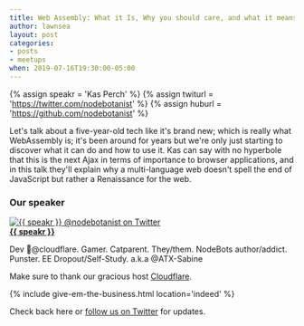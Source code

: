 ```yaml
---
title: Web Assembly: What it Is, Why you should care, and what it means for JS
author: lawnsea
layout: post
categories:
- posts
- meetups
when: 2019-07-16T19:30:00-05:00
---
```


{% assign speakr = 'Kas Perch' %}
{% assign twiturl = 'https://twitter.com/nodebotanist' %}
{% assign huburl = 'https://github.com/nodebotanist' %}

Let's talk about a five-year-old tech like it's brand new; which is really what WebAssembly is; it's
been around for years but we're only just starting to discover what it can do and how to use it. Kas
can say with no hyperbole that this is the next Ajax in terms of importance to browser applications,
and in this talk they'll explain why a multi-language web doesn't spell the end of JavaScript but
rather a Renaissance for the web.

### Our speaker

<div class="media-object speaker-bio">
  <a href="{{ twiturl }}">
    <img alt="{{ speakr }} @nodebotanist on Twitter"
      src="https://pbs.twimg.com/profile_images/1076902385962967041/j34WmE-Y_400x400.jpg" />
  </a>
  <div>
  <a href="{{ twiturl }}"><strong>{{ speakr }}</strong></a>

  Dev 🥑@cloudflare. Gamer. Catparent. They/them. NodeBots author/addict. Punster. EE Dropout/Self-Study. a.k.a @ATX-Sabine
  </div>
</div>

Make sure to thank our gracious host [Cloudflare][].

{% include give-em-the-business.html location='indeed' %}

Check back here or <a href="{{ site.twitter.url }}">follow us on Twitter</a>
for updates.

[Cloudflare]: https://www.cloudflare.com/
